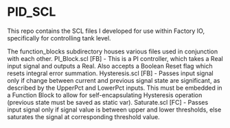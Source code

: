 # PID_SCL

This repo contains the SCL files I developed for use within Factory IO, specifically for controlling tank level.

The function_blocks subdirectory houses various files used in conjunction with each other.
 PI_Block.scl [FB] - This is a PI controller, which takes a Real input signal and outputs a Real.
                     Also accepts a Boolean Reset flag which resets integral error summation.
 Hysteresis.scl [FB] - Passes input signal only if change between current and previous signal state are significant, as described by the UpperPct and LowerPct inputs.
                       This must be embedded in a Function Block to allow for self-encapsulating Hysteresis operation (previous state must be saved as static var).
 Saturate.scl [FC] - Passes input signal only if signal value is between upper and lower thresholds, else saturates the signal at corresponding threshold value.
  
 
